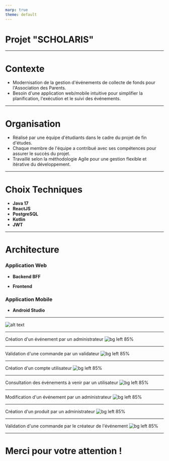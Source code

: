 ```yaml
---
marp: true
theme: default
---
```


<!-- Vertical centering -->
<style scoped>
section {
  display: flex;
  justify-content: center;
  align-items: center;
}
</style>

# Projet "SCHOLARIS"

---

# Contexte

- Modernisation de la gestion d'événements de collecte de fonds pour l'Association des Parents.
- Besoin d'une application web/mobile intuitive pour simplifier la planification, l'exécution et le suivi des événements.

---

# Organisation

- Réalisé par une équipe d'étudiants dans le cadre du projet de fin d'études.
- Chaque membre de l'équipe a contribué avec ses compétences pour assurer le succès du projet.
- Travaillé selon la méthodologie Agile pour une gestion flexible et itérative du développement.

---

# Choix Techniques

- **Java 17** 
- **ReactJS** 
- **PostgreSQL** 
- **Kotlin**
- **JWT** 

---

# Architecture

### Application Web

- **Backend BFF** 

- **Frontend** 


### Application Mobile

- **Android Studio** 

---
![alt text](SCHOLARIS.png)


---
Création d'un événement par un administrateur
![bg left 85%](image-7.png)

---

Validation d'une commande par un validateur
![bg left 85%](image-2.png)

---
Création d'un compte utilisateur
![bg left 85%](image.png)

---
Consultation des événements à venir par un utilisateur
![bg left 85%](image-3.png)

---
Modification d'un événement par un administrateur
![bg left 85%](image-4.png)

---
Création d'un produit par un administrateur
![bg left 85%](image-5.png)

---
Validation d'une commande par le créateur de l'événement
![bg left 85%](image-6.png)

---


<!-- Vertical centering -->
<style scoped>
section {
  display: flex;
  justify-content: center;
  align-items: center;
}
</style>
# Merci pour votre attention !









